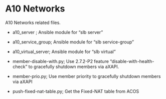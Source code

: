 A10 Networks
============

A10 Networks related files.

- a10_server ; Ansible module for “slb server”
- a10_service_group; Ansible module for “slb service-group”
- a10_virtual_server; Ansible module for “slb virtual”

- member-disable-with.py; Use 2.7.2-P2 feature “disable-with-health-check” to gracefully shutdown members via aXAPI.
- member-prio.py; Use member priority to gracefully shutdown members via aXAPI
- push-fixed-nat-table.py; Get the Fixed-NAT table from ACOS